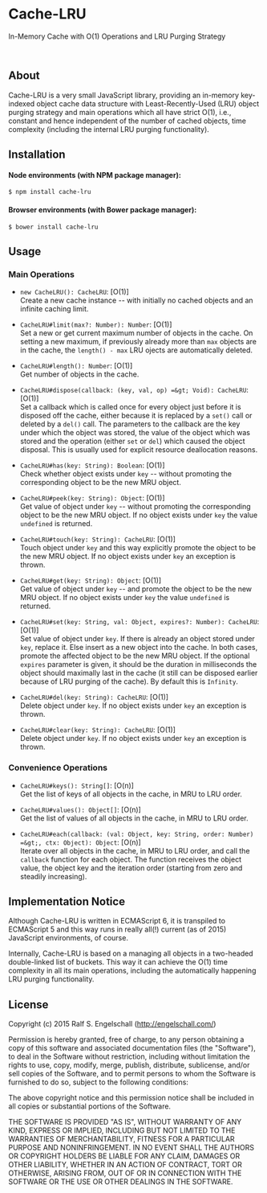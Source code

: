 
Cache-LRU
=========

In-Memory Cache with O(1) Operations and LRU Purging Strategy

<p/>
<img src="https://nodei.co/npm/cache-lru.png?downloads=true&stars=true" alt=""/>

<p/>
<img src="https://david-dm.org/rse/cache-lru.png" alt=""/>

About
-----

Cache-LRU is a very small JavaScript library, providing an in-memory
key-indexed object cache data structure with Least-Recently-Used (LRU)
object purging strategy and main operations which all have strict O(1), i.e.,
constant and hence independent of the number of cached objects, time
complexity (including the internal LRU purging functionality).

Installation
------------

#### Node environments (with NPM package manager):

```shell
$ npm install cache-lru
```

#### Browser environments (with Bower package manager):

```shell
$ bower install cache-lru
```

Usage
-----

### Main Operations

- `new CacheLRU(): CacheLRU`: [O(1)]<br/>
  Create a new cache instance -- with initially no cached objects
  and an infinite caching limit.

- `CacheLRU#limit(max?: Number): Number`: [O(1)]<br/>
  Set a new or get current maximum number of objects in the cache. On
  setting a new maximum, if previously already more than `max`
  objects are in the cache, the `length() - max` LRU ojects are
  automatically deleted.

- `CacheLRU#length(): Number`: [O(1)]<br/>
  Get number of objects in the cache.

- `CacheLRU#dispose(callback: (key, val, op) =&gt; Void): CacheLRU`: [O(1)]<br/>
  Set a callback which is called once for every object just before it is
  disposed off the cache, either because it is replaced by a `set()`
  call or deleted by a `del()` call. The parameters to the callback are
  the key under which the object was stored, the value of the object which
  was stored and the operation (either `set` or `del`) which caused the
  object disposal. This is usually used for explicit resource deallocation reasons.

- `CacheLRU#has(key: String): Boolean`: [O(1)]<br/>
  Check whether object exists under `key` -- without promoting the
  corresponding object to be the new MRU object.

- `CacheLRU#peek(key: String): Object`: [O(1)]<br/>
  Get value of object under `key` -- without promoting the
  corresponding object to be the new MRU object. If no
  object exists under `key` the value `undefined` is returned.

- `CacheLRU#touch(key: String): CacheLRU`: [O(1)]<br/>
  Touch object under `key` and this way explicitly promote the
  object to be the new MRU object.
  If no object exists under `key` an exception is thrown.

- `CacheLRU#get(key: String): Object`: [O(1)]<br/>
  Get value of object under `key` -- and promote the
  object to be the new MRU object.
  If no object exists under `key` the value `undefined` is returned.

- `CacheLRU#set(key: String, val: Object, expires?: Number): CacheLRU`: [O(1)]<br/>
  Set value of object under `key`. If there is already an object stored
  under `key`, replace it. Else insert as a new object into the cache.
  In both cases, promote the affected object to be the new MRU object.
  If the optional `expires` parameter is given, it should be the
  duration in milliseconds the object should maximally last in the cache (it still
  can be disposed earlier because of LRU purging of the cache). By
  default this is `Infinity`.

- `CacheLRU#del(key: String): CacheLRU`: [O(1)]<br/>
  Delete object under `key`.
  If no object exists under `key` an exception is thrown.

- `CacheLRU#clear(key: String): CacheLRU`: [O(1)]<br/>
  Delete object under `key`.
  If no object exists under `key` an exception is thrown.

### Convenience Operations

- `CacheLRU#keys(): String[]`: [O(n)]<br/>
  Get the list of keys of all objects in the cache, in MRU to LRU order.

- `CacheLRU#values(): Object[]`: [O(n)]<br/>
  Get the list of values of all objects in the cache, in MRU to LRU order.

- `CacheLRU#each(callback: (val: Object, key: String, order: Number) =&gt;, ctx: Object): Object`: [O(n)]<br/>
  Iterate over all objects in the cache, in MRU to LRU order, and call
  the `callback` function for each object. The function receives the
  object value, the object key and the iteration order (starting from
  zero and steadily increasing).

Implementation Notice
---------------------

Although Cache-LRU is written in ECMAScript 6, it is transpiled to ECMAScript
5 and this way runs in really all(!) current (as of 2015) JavaScript
environments, of course.

Internally, Cache-LRU is based on a managing all objects in a two-headed
double-linked list of buckets. This way it can achieve the O(1) time
complexity in all its main operations, including the automatically
happening LRU purging functionality.

License
-------

Copyright (c) 2015 Ralf S. Engelschall (http://engelschall.com/)

Permission is hereby granted, free of charge, to any person obtaining
a copy of this software and associated documentation files (the
"Software"), to deal in the Software without restriction, including
without limitation the rights to use, copy, modify, merge, publish,
distribute, sublicense, and/or sell copies of the Software, and to
permit persons to whom the Software is furnished to do so, subject to
the following conditions:

The above copyright notice and this permission notice shall be included
in all copies or substantial portions of the Software.

THE SOFTWARE IS PROVIDED "AS IS", WITHOUT WARRANTY OF ANY KIND,
EXPRESS OR IMPLIED, INCLUDING BUT NOT LIMITED TO THE WARRANTIES OF
MERCHANTABILITY, FITNESS FOR A PARTICULAR PURPOSE AND NONINFRINGEMENT.
IN NO EVENT SHALL THE AUTHORS OR COPYRIGHT HOLDERS BE LIABLE FOR ANY
CLAIM, DAMAGES OR OTHER LIABILITY, WHETHER IN AN ACTION OF CONTRACT,
TORT OR OTHERWISE, ARISING FROM, OUT OF OR IN CONNECTION WITH THE
SOFTWARE OR THE USE OR OTHER DEALINGS IN THE SOFTWARE.

